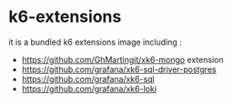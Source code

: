 # k6-extensions

it is a bundled k6 extensions image including : 
- https://github.com/GhMartingit/xk6-mongo extension
- https://github.com/grafana/xk6-sql-driver-postgres
- https://github.com/grafana/xk6-sql
- https://github.com/grafana/xk6-loki
